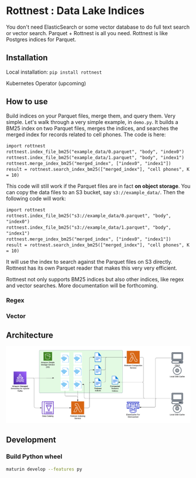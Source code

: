 # Rottnest : Data Lake Indices

You don't need ElasticSearch or some vector database to do full text search or vector search. Parquet + Rottnest is all you need. Rottnest is like Postgres indices for Parquet. 

## Installation

Local installation: `pip install rottnest`

Kubernetes Operator (upcoming)

## How to use

Build indices on your Parquet files, merge them, and query them. Very simple. Let's walk through a very simple example, in `demo.py`. It builds a BM25 index on two Parquet files, merges the indices, and searches the merged index for records related to cell phones. The code is here:

```
import rottnest
rottnest.index_file_bm25("example_data/0.parquet", "body", "index0")
rottnest.index_file_bm25("example_data/1.parquet", "body", "index1")
rottnest.merge_index_bm25("merged_index", ["index0", "index1"])
result = rottnest.search_index_bm25(["merged_index"], "cell phones", K = 10)
```

This code will still work if the Parquet files are in fact **on object storage**. You can copy the data files to an S3 bucket, say `s3://example_data/`. Then the following code will work:

```
import rottnest
rottnest.index_file_bm25("s3://example_data/0.parquet", "body", "index0")
rottnest.index_file_bm25("s3://example_data/1.parquet", "body", "index1")
rottnest.merge_index_bm25("merged_index", ["index0", "index1"])
result = rottnest.search_index_bm25(["merged_index"], "cell phones", K = 10)
```

It will use the index to search against the Parquet files on S3 directly. Rottnest has its own Parquet reader that makes this very very efficient.

Rottnest not only supports BM25 indices but also other indices, like regex and vector searches. More documentation will be forthcoming.

### Regex

### Vector

## Architecture

![Architecture](assets/arch.png)

## Development

### Build Python wheel
```bash
maturin develop --features py
```
